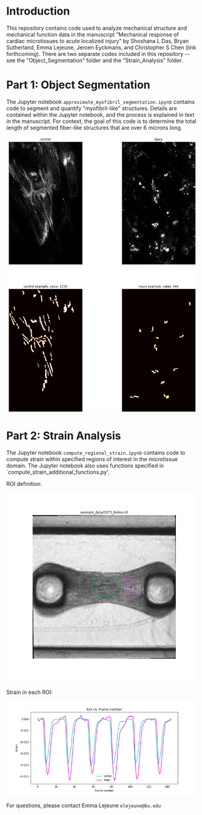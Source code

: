# Introduction
This repository contains code used to analyze mechanical structure and mechanical function data in the manuscript "Mechanical response of cardiac microtissues to acute localized injury" by Shoshana L Das, Bryan Sutherland, Emma Lejeune, Jeroen Eyckmans, and Christopher S Chen (link forthcoming). There are two separate codes included in this repository -- see the "Object_Segmentation" folder and the "Strain_Analysis" folder. 

# Part 1: Object Segmentation
The Jupyter notebook `approximate_myofibril_segmentation.ipynb` contains code to segment and quantify "myofibril-like" structures. Details are contained within the Jupyter notebook, and the process is explained in text in the manuscript. For context, the goal of this code is to determine the total length of segmented fiber-like structures that are over 6 microns long. 

<p align="center">
<img src="https://github.com/elejeune11/Das-manuscript-2022/blob/main/Object_Segmentation/segmentation_example.png" width="500"/>
</p>

# Part 2: Strain Analysis
The Jupyter notebook `compute_regional_strain.ipynb` contains code to compute strain within specified regions of interest in the microtissue domain. The Jupyter notebook also uses functions specified in `compute_strain_additional_functions.py'. 

ROI definition: 
<p align="center">
<img src="https://github.com/elejeune11/Das-manuscript-2022/blob/main/Strain_Analysis/D1T3_Before_regions.png" width="500"/>
</p>

Strain in each ROI: 
<p align="center">
<img src="https://github.com/elejeune11/Das-manuscript-2022/blob/main/Strain_Analysis/D1T3_Before_strain.png" width="500"/>
</p>

For questions, please contact Emma Lejeune `elejeune@bu.edu`
